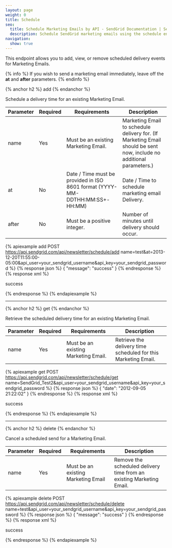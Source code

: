 ```yaml
---
layout: page
weight: 0
title: Schedule
seo:
  title: Schedule Marketing Emails by API - SendGrid Documentation | SendGrid
  description: Schedule SendGrid marketing emails using the schedule endpoint of the SendGrid Marketing Email API.
navigation:
  show: true
---
```


This endpoint allows you to add, view, or remove scheduled delivery events for Marketing Emails.


{% info %}
If you wish to send a marketing email immediately, leave off the **at** and **after** parameters. 
{% endinfo %}

{% anchor h2 %}
add 
{% endanchor %}

Schedule a delivery time for an existing Marketing Email.

<table class="table table-bordered table-striped">
   <thead>
      <tr>
         <th>Parameter</th>
         <th>Required</th>
         <th>Requirements</th>
         <th>Description</th>
      </tr>
   </thead>
   <tbody>
      <tr>
         <td>name</td>
         <td>Yes</td>
         <td>Must be an existing Marketing Email.</td>
         <td>Marketing Email to schedule delivery for. (If Marketing Email should be sent now, include no additional parameters.)</td>
      </tr>
      <tr>
         <td>at</td>
         <td>No</td>
         <td>Date / Time must be provided in ISO 8601 format (YYYY-MM-DDTHH:MM:SS+-HH:MM)</td>
         <td>Date / Time to schedule marketing email Delivery.</td>
      </tr>
      <tr>
         <td>after</td>
         <td>No</td>
         <td>Must be a positive integer.</td>
         <td>Number of minutes until delivery should occur.</td>
      </tr>
   </tbody>
</table>



{% apiexample add POST https://api.sendgrid.com/api/newsletter/schedule/add name=test&at=2013-12-20T11:55:00-05:00&api_user=your_sendgrid_username&api_key=your_sendgrid_password %}
  {% response json %}
{
  "message": "success"
}
{% endresponse %}
  {% response xml %}
<?xml version="1.0" encoding="ISO-8859-1"?>

<result>
   <message>success</message>
</result>

  {% endresponse %}
{% endapiexample %}

* * * * *


{% anchor h2 %}
get 
{% endanchor %}

Retrieve the scheduled delivery time for an existing Marketing Email.

<table class="table table-bordered table-striped">
   <thead>
      <tr>
         <th>Parameter</th>
         <th>Required</th>
         <th>Requirements</th>
         <th>Description</th>
      </tr>
   </thead>
   <tbody>
      <tr>
         <td>name</td>
         <td>Yes</td>
         <td>Must be an existing Marketing Email.</td>
         <td>Retrieve the delivery time scheduled for this Marketing Email.</td>
      </tr>
   </tbody>
</table>



{% apiexample get POST https://api.sendgrid.com/api/newsletter/schedule/get name=SendGrid_Test2&api_user=your_sendgrid_username&api_key=your_sendgrid_password %}
  {% response json %}
{
  "date": "2012-09-05 21:22:02"
}
{% endresponse %}
  {% response xml %}
<?xml version="1.0" encoding="ISO-8859-1"?>

<result>
   <message>success</message>
</result>

  {% endresponse %}
{% endapiexample %}

* * * * *


{% anchor h2 %}
delete 
{% endanchor %}

Cancel a scheduled send for a Marketing Email.

<table class="table table-bordered table-striped">
   <thead>
      <tr>
         <th>Parameter</th>
         <th>Required</th>
         <th>Requirements</th>
         <th>Description</th>
      </tr>
   </thead>
   <tbody>
      <tr>
         <td>name</td>
         <td>Yes</td>
         <td>Must be an existing Marketing Email</td>
         <td>Remove the scheduled delivery time from an existing Marketing Email.</td>
      </tr>
   </tbody>
</table>



{% apiexample delete POST https://api.sendgrid.com/api/newsletter/schedule/delete name=test&api_user=your_sendgrid_username&api_key=your_sendgrid_password %}
  {% response json %}
{
  "message": "success"
}
{% endresponse %}
  {% response xml %}
<?xml version="1.0" encoding="ISO-8859-1"?>

<result>
   <message>success</message>
</result>

  {% endresponse %}
{% endapiexample %}
